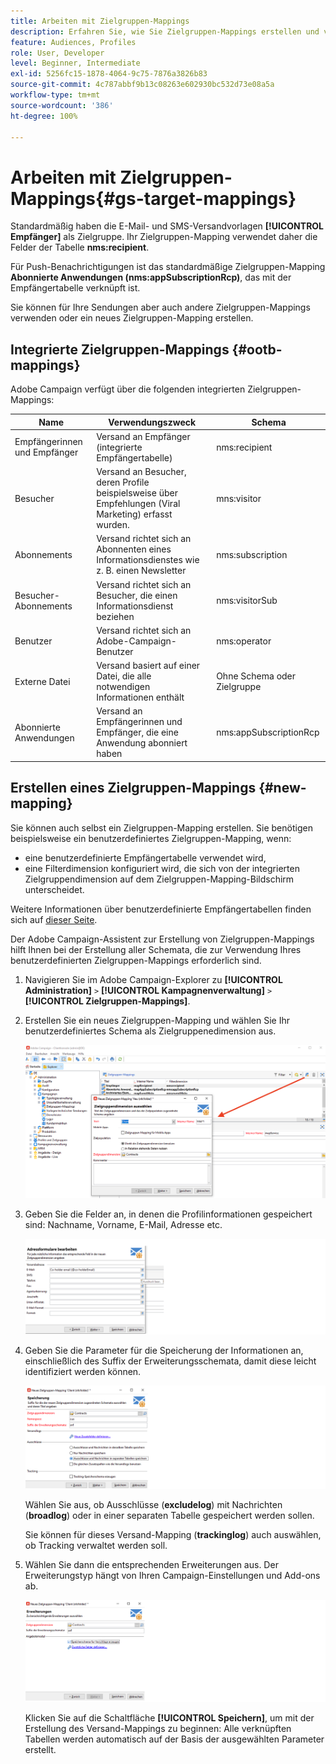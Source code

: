 ```yaml
---
title: Arbeiten mit Zielgruppen-Mappings
description: Erfahren Sie, wie Sie Zielgruppen-Mappings erstellen und verwenden.
feature: Audiences, Profiles
role: User, Developer
level: Beginner, Intermediate
exl-id: 5256fc15-1878-4064-9c75-7876a3826b83
source-git-commit: 4c787abbf9b13c08263e602930bc532d73e08a5a
workflow-type: tm+mt
source-wordcount: '386'
ht-degree: 100%

---
```


# Arbeiten mit Zielgruppen-Mappings{#gs-target-mappings}

Standardmäßig haben die E-Mail- und SMS-Versandvorlagen **[!UICONTROL Empfänger]** als Zielgruppe. Ihr Zielgruppen-Mapping verwendet daher die Felder der Tabelle **nms:recipient**.

Für Push-Benachrichtigungen ist das standardmäßige Zielgruppen-Mapping **Abonnierte Anwendungen (nms:appSubscriptionRcp)**, das mit der Empfängertabelle verknüpft ist.

Sie können für Ihre Sendungen aber auch andere Zielgruppen-Mappings verwenden oder ein neues Zielgruppen-Mapping erstellen.

## Integrierte Zielgruppen-Mappings {#ootb-mappings}

Adobe Campaign verfügt über die folgenden integrierten Zielgruppen-Mappings:

| Name | Verwendungszweck | Schema |
|---|---|---|
| Empfängerinnen und Empfänger | Versand an Empfänger (integrierte Empfängertabelle) | nms:recipient |
| Besucher | Versand an Besucher, deren Profile beispielsweise über Empfehlungen (Viral Marketing) erfasst wurden. | mns:visitor |
| Abonnements  | Versand richtet sich an Abonnenten eines Informationsdienstes wie z. B. einen Newsletter | nms:subscription |
| Besucher-Abonnements | Versand richtet sich an Besucher, die einen Informationsdienst beziehen | nms:visitorSub |
| Benutzer | Versand richtet sich an Adobe-Campaign-Benutzer | nms:operator |
| Externe Datei | Versand basiert auf einer Datei, die alle notwendigen Informationen enthält | Ohne Schema oder Zielgruppe |
| Abonnierte Anwendungen | Versand an Empfängerinnen und Empfänger, die eine Anwendung abonniert haben | nms:appSubscriptionRcp |


## Erstellen eines Zielgruppen-Mappings {#new-mapping}

Sie können auch selbst ein Zielgruppen-Mapping erstellen. Sie benötigen beispielsweise ein benutzerdefiniertes Zielgruppen-Mapping, wenn:

* eine benutzerdefinierte Empfängertabelle verwendet wird,
* eine Filterdimension konfiguriert wird, die sich von der integrierten Zielgruppendimension auf dem Zielgruppen-Mapping-Bildschirm unterscheidet.

Weitere Informationen über benutzerdefinierte Empfängertabellen finden sich auf [dieser Seite](../dev/custom-recipient.md).

Der Adobe Campaign-Assistent zur Erstellung von Zielgruppen-Mappings hilft Ihnen bei der Erstellung aller Schemata, die zur Verwendung Ihres benutzerdefinierten Zielgruppen-Mappings erforderlich sind.

1. Navigieren Sie im Adobe Campaign-Explorer zu **[!UICONTROL Administration]** `>` **[!UICONTROL Kampagnenverwaltung]** `>` **[!UICONTROL Zielgruppen-Mappings]**.

1. Erstellen Sie ein neues Zielgruppen-Mapping und wählen Sie Ihr benutzerdefiniertes Schema als Zielgruppenedimension aus.

   ![](assets/new-target-mapping.png)


1. Geben Sie die Felder an, in denen die Profilinformationen gespeichert sind: Nachname, Vorname, E-Mail, Adresse etc.

   ![](assets/wf_new_mapping_define_join.png)

1. Geben Sie die Parameter für die Speicherung der Informationen an, einschließlich des Suffix der Erweiterungsschemata, damit diese leicht identifiziert werden können.

   ![](assets/wf_new_mapping_define_names.png)

   Wählen Sie aus, ob Ausschlüsse (**excludelog**) mit Nachrichten (**broadlog**) oder in einer separaten Tabelle gespeichert werden sollen.

   Sie können für dieses Versand-Mapping (**trackinglog**) auch auswählen, ob Tracking verwaltet werden soll.

1. Wählen Sie dann die entsprechenden Erweiterungen aus. Der Erweiterungstyp hängt von Ihren Campaign-Einstellungen und Add-ons ab.

   ![](assets/wf_new_mapping_define_extensions.png)

   Klicken Sie auf die Schaltfläche **[!UICONTROL Speichern]**, um mit der Erstellung des Versand-Mappings zu beginnen: Alle verknüpften Tabellen werden automatisch auf der Basis der ausgewählten Parameter erstellt.
